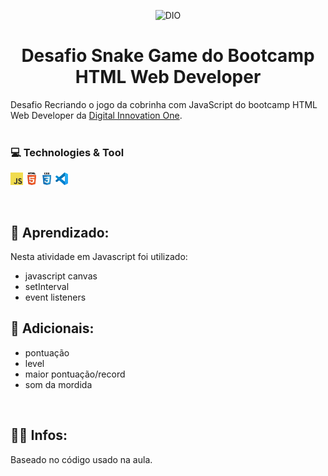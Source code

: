 <!--Banner session-->
<p align="center">
  <img src="https://hermes.digitalinnovation.one/assets/diome/logo.svg" alt="DIO" tittle="Digital Innovation One" width="300">
</p>

<!--About session-->
<h1 align="center">Desafio Snake Game do Bootcamp HTML Web Developer</h1>

Desafio Recriando o jogo da cobrinha com JavaScript do bootcamp HTML Web Developer da [Digital Innovation One](https://digitalinnovation.one/).
<br><br>

<!-- Ícones das linguagens -->
<h3> 💻 Technologies & Tool </h3>
<p align="left">
  <code><img height="20" src="https://raw.githubusercontent.com/github/explore/80688e429a7d4ef2fca1e82350fe8e3517d3494d/topics/javascript/javascript.png"></code>
  <code><img height="20" src="https://raw.githubusercontent.com/github/explore/80688e429a7d4ef2fca1e82350fe8e3517d3494d/topics/html/html.png"></code>
  <code><img height="20" src="https://raw.githubusercontent.com/github/explore/80688e429a7d4ef2fca1e82350fe8e3517d3494d/topics/css/css.png"></code>
  <code><img height="20" src="https://raw.githubusercontent.com/github/explore/80688e429a7d4ef2fca1e82350fe8e3517d3494d/topics/visual-studio-code/visual-studio-code.png"></code>
</p><br>

<!-- Projects -->
<h2> 🎯 Aprendizado: </h2>
Nesta atividade em Javascript foi utilizado:

- javascript canvas
- setInterval
- event listeners

<h2> 🚀 Adicionais: </h2>

- pontuação
- level
- maior pontuação/record
- som da mordida

<!-- Dev Info -->
<br>
<h2> 👩‍💻 Infos: </h2>
<p> Baseado no código usado na aula. </p>
